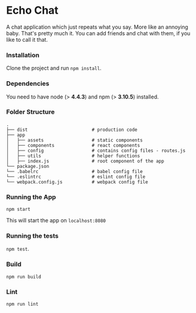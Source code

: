 Echo Chat
=========

A chat application which just repeats what you say. More like an annoying baby. That's pretty much it. You can add friends and chat with them, if you like to call it that.

### Installation

Clone the project and run `npm install`.

### Dependencies

You need to have node (> **4.4.3**) and npm (> **3.10.5**) installed.

### Folder Structure

```
.
├── dist                        # production code
├── app
│   ├── assets                  # static components
│   ├── components              # react components
│   ├── config                  # contains config files - routes.js
│   ├── utils                   # helper functions
│   ├── index.js                # root component of the app
└── package.json
└── .babelrc                    # babel config file
└── .eslintrc                   # eslint config file
└── webpack.config.js           # webpack config file

```

### Running the App

`npm start`

This will start the app on `localhost:8080`

### Running the tests

`npm test`.

### Build

`npm run build`

### Lint

`npm run lint`

